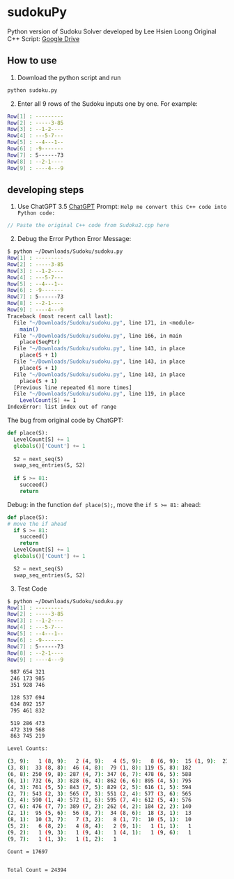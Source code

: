 # sudokuPy
Python version of Sudoku Solver developed by Lee Hsien Loong
Original C++ Script: [Google Drive](http://bit.ly/1zfIGMc)
## How to use
1. Download the python script and run
```bash
python sudoku.py
```
2. Enter all 9 rows of the Sudoku inputs one by one. For example:
```bash
Row[1] : ---------
Row[2] : -----3-85
Row[3] : --1-2----
Row[4] : ---5-7---
Row[5] : --4---1--
Row[6] : -9-------
Row[7] : 5------73
Row[8] : --2-1----
Row[9] : ----4---9
```
## developing steps
1. Use ChatGPT 3.5
[ChatGPT](https://chatgpt.com/?oai-dm=1)
Prompt: `Help me convert this C++ code into Python code:`
```c++
// Paste the original C++ code from Sudoku2.cpp here
```
2. Debug the Error
Python Error Message:
```bash
$ python ~/Downloads/Sudoku/sudoku.py
Row[1] : ---------
Row[2] : -----3-85
Row[3] : --1-2----   
Row[4] : ---5-7---
Row[5] : --4---1--
Row[6] : -9-------
Row[7] : 5------73
Row[8] : --2-1----
Row[9] : ----4---9
Traceback (most recent call last):
  File "~/Downloads/Sudoku/sudoku.py", line 171, in <module>
    main()
  File "~/Downloads/Sudoku/sudoku.py", line 166, in main
    place(SeqPtr)
  File "~/Downloads/Sudoku/sudoku.py", line 143, in place
    place(S + 1)
  File "~/Downloads/Sudoku/sudoku.py", line 143, in place
    place(S + 1)
  File "~/Downloads/Sudoku/sudoku.py", line 143, in place
    place(S + 1)
  [Previous line repeated 61 more times]
  File "~/Downloads/Sudoku/sudoku.py", line 119, in place
    LevelCount[S] += 1
IndexError: list index out of range
```
The bug from original code by ChatGPT:
```python
def place(S):
  LevelCount[S] += 1
  globals()['Count'] += 1
  
  S2 = next_seq(S)
  swap_seq_entries(S, S2)
  
  if S >= 81:
    succeed()
    return
```

Debug: in the function `def place(S);`, move the `if S >= 81:` ahead:
```python
def place(S):
# move the if ahead
  if S >= 81:
    succeed()
    return
  LevelCount[S] += 1
  globals()['Count'] += 1

  S2 = next_seq(S)
  swap_seq_entries(S, S2)
```

3. Test Code
```bash
$ python ~/Downloads/Sudoku/soduku.py
Row[1] : ---------
Row[2] : -----3-85
Row[3] : --1-2----
Row[4] : ---5-7---
Row[5] : --4---1--
Row[6] : -9-------
Row[7] : 5------73
Row[8] : --2-1----
Row[9] : ----4---9

 987 654 321
 246 173 985
 351 928 746

 128 537 694
 634 892 157
 795 461 832

 519 286 473
 472 319 568
 863 745 219

Level Counts:

(3, 9):   1 (8, 9):   2 (4, 9):   4 (5, 9):   8 (6, 9):  15 (1, 9):  23 
(3, 8):  33 (8, 8):  46 (4, 8):  79 (1, 8): 119 (5, 8): 182 
(6, 8): 250 (9, 8): 287 (4, 7): 347 (6, 7): 478 (6, 5): 588 
(6, 1): 732 (6, 3): 828 (6, 4): 862 (6, 6): 895 (4, 5): 795 
(4, 3): 761 (5, 5): 843 (7, 5): 829 (2, 5): 616 (1, 5): 594 
(2, 7): 543 (2, 3): 565 (7, 3): 551 (2, 4): 577 (3, 6): 565 
(3, 4): 590 (1, 4): 572 (1, 6): 595 (7, 4): 612 (5, 4): 576 
(7, 6): 476 (7, 7): 389 (7, 2): 262 (4, 2): 184 (2, 2): 140 
(2, 1):  95 (5, 6):  56 (8, 7):  34 (8, 6):  18 (3, 1):  13 
(8, 1):  10 (3, 7):   7 (3, 2):   8 (1, 7):  10 (5, 1):  10 
(5, 2):   6 (8, 2):   4 (8, 4):   2 (9, 1):   1 (1, 1):   1 
(9, 2):   1 (9, 3):   1 (9, 4):   1 (4, 1):   1 (9, 6):   1 
(9, 7):   1 (1, 3):   1 (1, 2):   1 

Count = 17697


Total Count = 24394
```

